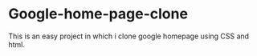 # Google-home-page-clone
This is an easy project in which i clone google homepage using CSS and html. 
